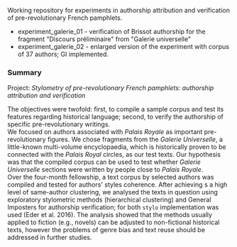 Working repository for experiments in authorship attribution and verification of pre-revolutionary French pamphlets.  
  
* experiment_galerie_01  - verification of Brissot authorship for the fragment "Discours préliminaire" from "Galerie universelle"  
* experiment_galerie_02 - enlarged version of the experiment with corpus of 37 authors; GI implemented.


### Summary 
Project: *Stylometry of pre-revolutionary French pamphlets: authorship attribution and verification*  
  
The objectives were twofold: first, to compile a sample corpus and test its features regarding historical language; second, to verify the authorship of specific pre-revolutionary writings.  
We focused on authors associated with *Palais Royale* as important pre-revolutionary figures. We chose fragments from the *Galerie Universelle*, a little-known multi-volume encyclopaedia, which is historically proven to be connected with the *Palais Royal* circles, as our test texts. Our hypothesis was that the compiled corpus can be used to test whether *Galerie Universelle* sections were written by people close to *Palais Royale*.  
Over the four-month fellowship, a text corpus by selected authors was compiled and tested for authors' styles coherence. After achieving s a high level of same-author clustering, we analysed the texts in question using exploratory stylometric methods (hierarchical clustering) and General Imposters for authorship verification; for both `stylo` implementation was used (Eder et al. 2016). The analysis showed that the methods usually applied to fiction (e.g., novels) can be adjusted to non-fictional historical texts, however the problems of genre bias and text reuse should be addressed in further studies.  